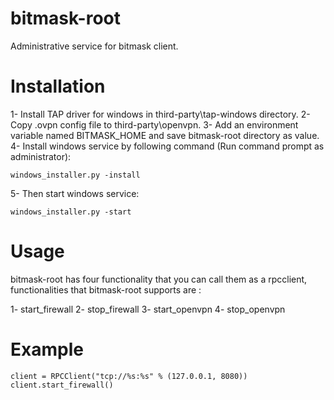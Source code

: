 # bitmask-root
Administrative service for bitmask client.

# Installation
1- Install TAP driver for windows in third-party\tap-windows directory.
2- Copy .ovpn config file to third-party\openvpn.
3- Add an environment variable named BITMASK_HOME and save bitmask-root directory as value.
4- Install windows service by following command (Run command prompt as administrator): 

```batch
windows_installer.py -install
```

5- Then start windows service:

```batch
windows_installer.py -start
```

# Usage
bitmask-root has four functionality that you can call them as a rpcclient, functionalities that bitmask-root supports are :

1- start_firewall
2- stop_firewall
3- start_openvpn
4- stop_openvpn

# Example
```code
client = RPCClient("tcp://%s:%s" % (127.0.0.1, 8080))
client.start_firewall()
```

